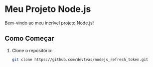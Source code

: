 # Meu Projeto Node.js

Bem-vindo ao meu incrível projeto Node.js!

## Como Começar

1. Clone o repositório:

   ```bash
   git clone https://github.com/devtvas/nodejs_refresh_token.git

